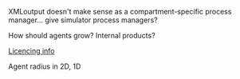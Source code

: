 XMLoutput doesn't make sense as a compartment-specific process manager... give simulator process managers?


How should agents grow? Internal products?


[Licencing info](../Docs/LicenceNotes.md)


Agent radius in 2D, 1D
